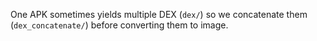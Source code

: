 One APK sometimes yields multiple DEX (`dex/`) so we concatenate them (`dex_concatenate/`) before converting them to image.